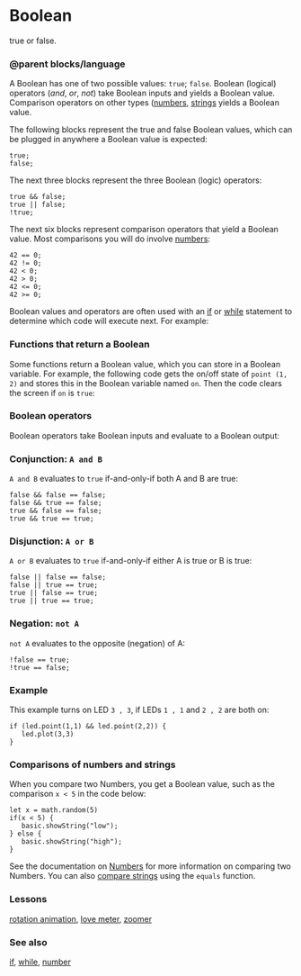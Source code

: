 # Boolean

true or false.

### @parent blocks/language

A Boolean has one of two possible values: `true`; `false`.  Boolean (logical) operators (*and*, *or*, *not*) take Boolean inputs and yields a Boolean value. Comparison operators on other types ([numbers](/reference/types/number), [strings](/reference/types/string) yields a Boolean value.

The following blocks represent the true and false Boolean values, which can be plugged in anywhere a Boolean value is expected:

```blocks
true;
false;
```

The next three blocks represent the three Boolean (logic) operators:

```blocks
true && false;
true || false;
!true;
```

The next six blocks represent comparison operators that yield a Boolean value. Most comparisons you will do involve [numbers](/reference/types/number):

```blocks
42 == 0;
42 != 0;
42 < 0;
42 > 0;
42 <= 0;
42 >= 0;
```

Boolean values and operators are often used with an [if](/reference/logic/if) or [while](/reference/loops/while) statement to determine which code will execute next. For example:

### Functions that return a Boolean

Some functions return a Boolean value, which you can store in a Boolean variable. For example, the following code gets the on/off state of `point (1, 2)` and stores this in the Boolean variable named `on`. Then the code clears the screen if `on` is `true`:

### Boolean operators

Boolean operators take Boolean inputs and evaluate to a Boolean output:

### Conjunction: `A and B`

`A and B` evaluates to `true` if-and-only-if both A and B are true:

```blocks
false && false == false;
false && true == false;
true && false == false;
true && true == true;
```

### Disjunction: `A or B`

`A or B` evaluates to `true` if-and-only-if either A is true or B is true:

```blocks
false || false == false;
false || true == true;
true || false == true;
true || true == true;
```

### Negation: `not A`

`not A` evaluates to the opposite (negation) of A:

```blocks
!false == true;
!true == false;
```

### Example

This example turns on LED `3 , 3`, if LEDs `1 , 1` and `2 , 2` are both on:

```blocks
if (led.point(1,1) && led.point(2,2)) {
   led.plot(3,3)
}
```

### Comparisons of numbers and strings

When you compare two Numbers, you get a Boolean value, such as the comparison `x < 5` in the code below:

```blocks
let x = math.random(5)
if(x < 5) {
   basic.showString("low");
} else { 
   basic.showString("high");
} 
```

See the documentation on [Numbers](/reference/types/number) for more information on comparing two Numbers. You can also [compare strings](/reference/types/string-functions) using the `equals` function.

### Lessons

[rotation animation](/lessons/rotation-animation), [love meter](/lessons/love-meter), [zoomer](/lessons/zoomer)

### See also

[if](/reference/logic/if), [while](/reference/loops/while), [number](/reference/types/number)

